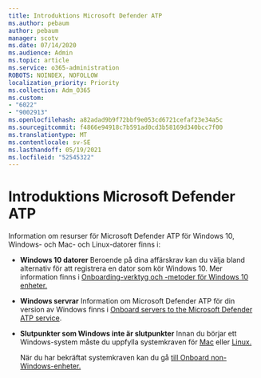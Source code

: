 ```yaml
---
title: Introduktions Microsoft Defender ATP
ms.author: pebaum
author: pebaum
manager: scotv
ms.date: 07/14/2020
ms.audience: Admin
ms.topic: article
ms.service: o365-administration
ROBOTS: NOINDEX, NOFOLLOW
localization_priority: Priority
ms.collection: Adm_O365
ms.custom:
- "6022"
- "9002913"
ms.openlocfilehash: a82adad9b9f72bbf9e053cd6721cefaf23e34a5c
ms.sourcegitcommit: f4866e94918c7b591ad0cd3b58169d340bcc7f00
ms.translationtype: MT
ms.contentlocale: sv-SE
ms.lasthandoff: 05/19/2021
ms.locfileid: "52545322"
---
```

# <a name="onboarding-microsoft-defender-atp"></a>Introduktions Microsoft Defender ATP

Information om resurser för Microsoft Defender ATP för Windows 10, Windows- och Mac- och Linux-datorer finns i: 

- **Windows 10 datorer** Beroende på dina affärskrav kan du välja bland alternativ för att registrera en dator som kör Windows 10. Mer information finns i [Onboarding-verktyg och -metoder för Windows 10 enheter.](/windows/security/threat-protection/microsoft-defender-atp/configure-endpoints) 

- **Windows servrar** Information om Microsoft Defender ATP för din version av Windows finns i [Onboard servers to the Microsoft Defender ATP service](/windows/security/threat-protection/microsoft-defender-atp/configure-server-endpoints).

- **Slutpunkter som Windows inte är slutpunkter**  Innan du börjar ett Windows-system måste du uppfylla systemkraven för [Mac](/windows/security/threat-protection/microsoft-defender-atp/microsoft-defender-atp-mac#system-requirements) eller [Linux.](/windows/security/threat-protection/microsoft-defender-atp/microsoft-defender-atp-linux#system-requirements)

    När du har bekräftat systemkraven kan du gå [till Onboard non-Windows-enheter.](/windows/security/threat-protection/microsoft-defender-atp/configure-endpoints-non-windows#onboarding-non-windows-machines)